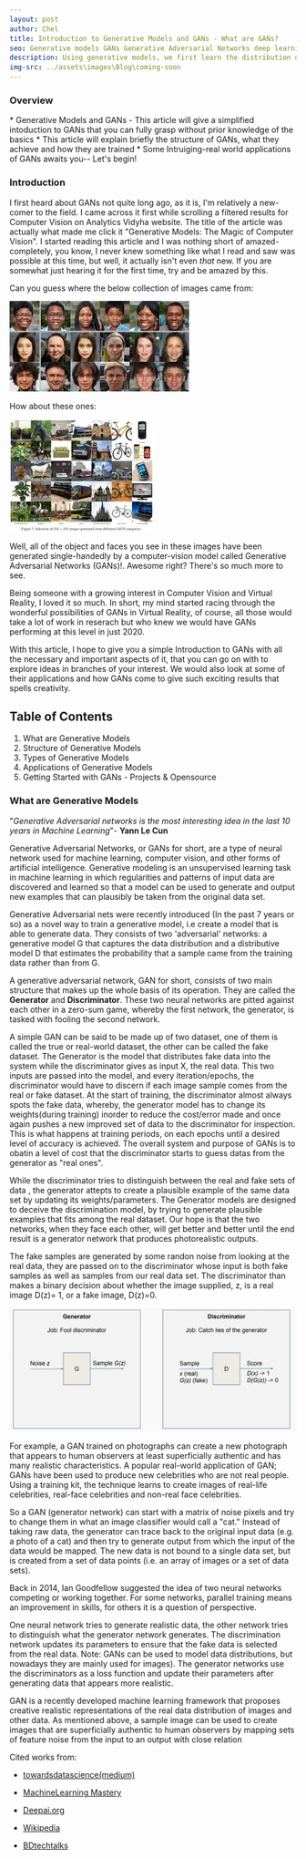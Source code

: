 ```yaml
---
layout: post
author: Chel
title: Introduction to Generative Models and GANs - What are GANs?
seo: Generative models GANs Generative Adversarial Networks deep learning branches computer vision with GANs
description: Using generative models, we first learn the distribution of the training set and then generate some new observations or data points using the learned distribution with some differences.
img-src: ../assets\images\Blog\coming-soon
---
```

<h3>Overview</h3>
* Generative Models and GANs - This article will give a simplified intoduction to GANs that you can fully grasp without prior knowledge of the basics
* This article will explain briefly the structure of GANs, what they achieve and how they are trained
* Some Intruiging-real world applications of GANs awaits you-- Let's begin!






<h3>Introduction</h3>

I first heard about GANs not quite long ago, as it is, I'm relatively a new-comer to the field. I came across it first while scrolling a filtered results for Computer Vision on Analytics Vidyha website. The title of the article was actually what made me click it "Generative Models: The Magic of Computer Vision". I started reading this article and I was nothing short of amazed-completely, you know, I never knew something like what I read and saw was possible at this time, but well, it actually isn't even <em>that</em> new. If you are somewhat just hearing it for the first time, try and be amazed by this.

Can you guess where the below collection of images came from:

<img class="img-fluid" src="../assets\images\Blog\Blog-img\Gans2.webp">

How about these ones:

<img class="img-fluid" src="../assets\images\Blog\Blog-img\Gans3.webp">

Well, all of the object and faces you see in these images have been generated single-handedly by a computer-vision model called Generative Adversarial Networks (GANs)!. Awesome right? There's so much more to see.

Being someone with a growing interest in Computer Vision and Virtual Reality, I loved it so much. In short, my mind started racing through the wonderful possibilities of GANs in Virtual Reality, of course, all those would take a lot of work in reserach but who knew we would have GANs performing at this level in just 2020. 

With this article, I hope to give you a simple Introduction to GANs with all the necessary and important aspects of it, that you can go on with to explore ideas in branches of your interest. We would also look at some of their applications and how GANs come to give such exciting results that spells creativity.




<h2>Table of Contents</h2> 


<ol>
  <li>What are Generative Models</li>
  <li>Structure of Generative Models</li>
  <li>Types of Generative Models</li>
  <li>Applications of Generative Models</li>
  <li>Getting Started with GANs - Projects & Opensource</li>
</ol>




<h3>What are Generative Models</h3>

"<em>Generative Adversarial networks is the most interesting idea in the last 10 years in Machine Learning</em>"- <b>Yann Le Cun</b>
 

Generative Adversarial Networks, or GANs for short, are a type of neural network used for machine learning, computer vision, and other forms of artificial intelligence. Generative modeling is an unsupervised learning task in machine learning in which regularities and patterns of input data are discovered and learned so that a model can be used to generate and output new examples that can plausibly be taken from the original data set.

Generative Adversarial nets were recently introduced (In the past 7 years or so) as a novel way to train a generative model, i.e create a model that is able to generate data. They consists of two 'adversarial' networks: a generative model G that captures the data distribution and a distributive model D that estimates the probability that a sample came from the training data rather than from G.

A generative adversarial network, GAN for short, consists of two main structure that makes up the whole basis of its operation. They are called the <b>Generator</b> and <b>Discriminator</b>. These two neural networks are pitted against each other in a zero-sum game, whereby the first network, the generator, is tasked with fooling the second network.


A simple GAN can be said to be made up of two dataset, one of them is called the true or real-world dataset, the other can be called the fake dataset. The Generator is the model that distributes fake data into the system while the discriminator gives as input X, the real data. This two inputs are passed into the model, and every iteration/epochs, the discriminator would have to discern if each image sample comes from the real or fake dataset. At the start of training, the discriminator almost always spots the fake data, whereby, the generator model has to change its weights(during training) inorder to reduce the cost/error made and once again pushes a new improved set of data to the discriminator for inspection. This is what happens at training periods, on each epochs until a desired level of accuracy is achieved. The overall system and purpose of GANs is to obatin a level of cost that the discriminator starts to guess datas from the generator as "real ones".
    
While the discriminator tries to distinguish between the real and fake sets of data , the generator attepts to create a plausible example of the same data set by updating its weights/parameters. The Generator models are designed to deceive the discrimination model, by trying  to generate plausible examples that fits among the real dataset. Our hope is that the two networks, when they face each other, will get better and better until the end result is a generator network that produces photorealistic outputs.

The fake samples are generated by some randon noise from looking at the real data, they are passed on to the discriminator whose input is both fake samples as well as samples from our real data set. The discriminator than makes a binary decision about whether the image supplied, z, is a real image D(z)= 1, or a fake image, D(z)=0.

<img class="img-fluid" src="../assets\images\Blog\Blog-img\D&G_Gans.webp">

    
For example, a GAN trained on photographs can create a new photograph that appears to human observers at least superficially authentic and has many realistic characteristics. A popular real-world application of GAN; GANs have been used to produce new celebrities who are not real people. Using a training kit, the technique learns to create images of real-life celebrities, real-face celebrities and non-real face celebrities.
        
So a GAN (generator network) can start with a matrix of noise pixels and try to change them in what an image classifier would call a "cat." Instead of taking raw data, the generator can trace back to the original input data (e.g. a photo of a cat) and then try to generate output from which the input of the data would be mapped. The new data is not bound to a single data set, but is created from a set of data points (i.e. an array of images or a set of data sets).
    
Back in 2014, Ian Goodfellow suggested the idea of two neural networks competing or working together. For some networks, parallel training means an improvement in skills, for others it is a question of perspective. 
    
One neural network tries to generate realistic data, the other network tries to distinguish what the generator network generates. The discrimination network updates its parameters to ensure that the fake data is selected from the real data. Note: GANs can be used to model data distributions, but nowadays they are mainly used for images). The generator networks use the discriminators as a loss function and update their parameters after generating data that appears more realistic.

    
GAN is a recently developed machine learning framework that proposes creative realistic representations of the real data distribution of images and other data. As mentioned above, a sample image can be used to create images that are superficially authentic to human observers by mapping sets of feature noise from the input to an output with close relation
    


Cited works from:
* <a href="https://towardsdatascience.com/comprehensive-introduction-to-turing-learning-and-gans-part-2-fd8e4a70775">towardsdatascience(medium)</a>

* <a href="https://machinelearningmastery.com/what-are-generative-adversarial-networks-gans/">MachineLearning Mastery</a>
    
* <a href="https://deepai.org/machine-learning-glossary-and-terms/conditional-adversarial-network">Deepai.org</a>

* <a href="https://en.wikipedia.org/wiki/Generative_adversarial_network">Wikipedia</a>
    
* <a href="https://bdtechtalks.com/2018/05/28/generative-adversarial-networks-artificial-intelligence-ian-goodfellow/">BDtechtalks</a>   


    



